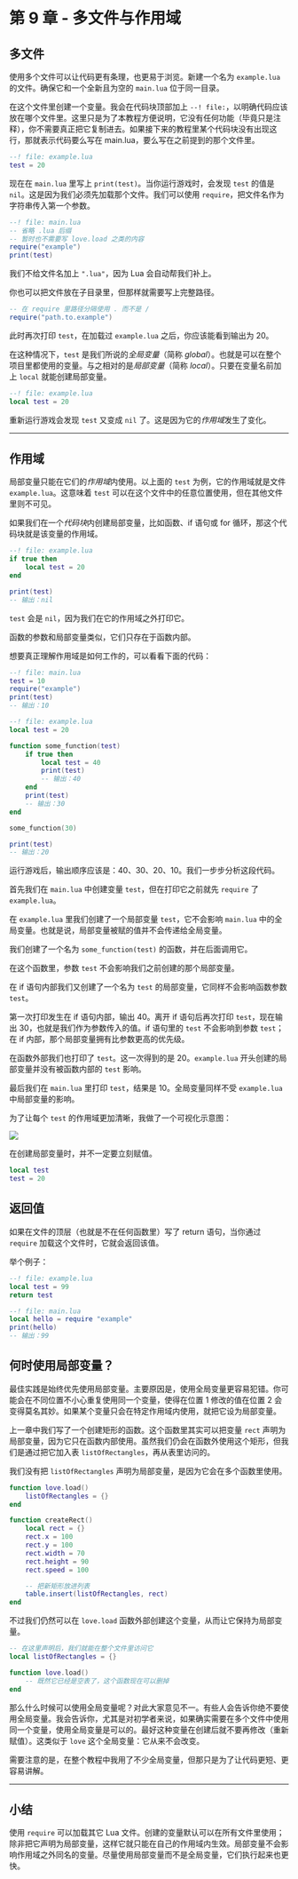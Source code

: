 # 第 9 章 - 多文件与作用域

## 多文件

使用多个文件可以让代码更有条理，也更易于浏览。新建一个名为 `example.lua` 的文件。确保它和一个全新且为空的 `main.lua` 位于同一目录。

在这个文件里创建一个变量。我会在代码块顶部加上 `--! file:`，以明确代码应该放在哪个文件里。这里只是为了本教程方便说明，它没有任何功能（毕竟只是注释），你不需要真正把它复制进去。如果接下来的教程里某个代码块没有出现这行，那就表示代码要么写在 main.lua，要么写在之前提到的那个文件里。

```lua
--! file: example.lua
test = 20
```

现在在 `main.lua` 里写上 `print(test)`。当你运行游戏时，会发现 `test` 的值是 `nil`。这是因为我们必须先加载那个文件。我们可以使用 `require`，把文件名作为字符串传入第一个参数。

```lua
--! file: main.lua
-- 省略 .lua 后缀
-- 暂时也不需要写 love.load 之类的内容
require("example")
print(test)
```

我们不给文件名加上 `".lua"`，因为 Lua 会自动帮我们补上。

你也可以把文件放在子目录里，但那样就需要写上完整路径。

```lua
-- 在 require 里路径分隔使用 . 而不是 /
require("path.to.example")
```

此时再次打印 `test`，在加载过 `example.lua` 之后，你应该能看到输出为 20。

在这种情况下，`test` 是我们所说的*全局变量*（简称 *global*）。也就是可以在整个项目里都使用的变量。与之相对的是*局部变量*（简称 *local*）。只要在变量名前加上 `local` 就能创建局部变量。

```lua
--! file: example.lua
local test = 20
```

重新运行游戏会发现 `test` 又变成 `nil` 了。这是因为它的*作用域*发生了变化。

---

## 作用域

局部变量只能在它们的*作用域*内使用。以上面的 `test` 为例，它的作用域就是文件 `example.lua`。这意味着 `test` 可以在这个文件中的任意位置使用，但在其他文件里则不可见。

如果我们在一个*代码块*内创建局部变量，比如函数、if 语句或 for 循环，那这个代码块就是该变量的作用域。

```lua
--! file: example.lua
if true then
    local test = 20
end

print(test)
-- 输出：nil
```

`test` 会是 `nil`，因为我们在它的作用域之外打印它。

函数的参数和局部变量类似，它们只存在于函数内部。

想要真正理解作用域是如何工作的，可以看看下面的代码：

```lua
--! file: main.lua
test = 10
require("example")
print(test)
-- 输出：10
```

```lua
--! file: example.lua
local test = 20

function some_function(test)
    if true then
        local test = 40
        print(test)
        -- 输出：40
    end
    print(test)
    -- 输出：30
end

some_function(30)

print(test)
-- 输出：20
```

运行游戏后，输出顺序应该是：40、30、20、10。我们一步步分析这段代码。

首先我们在 `main.lua` 中创建变量 `test`，但在打印它之前就先 `require` 了 `example.lua`。

在 `example.lua` 里我们创建了一个局部变量 `test`，它不会影响 `main.lua` 中的全局变量。也就是说，局部变量被赋的值并不会传递给全局变量。

我们创建了一个名为 `some_function(test)` 的函数，并在后面调用它。

在这个函数里，参数 `test` 不会影响我们之前创建的那个局部变量。

在 if 语句内部我们又创建了一个名为 `test` 的局部变量，它同样不会影响函数参数 `test`。

第一次打印发生在 if 语句内部，输出 40。离开 if 语句后再次打印 `test`，现在输出 30，也就是我们作为参数传入的值。if 语句里的 `test` 不会影响到参数 `test`；在 if 内部，那个局部变量拥有比参数更高的优先级。

在函数外部我们也打印了 `test`。这一次得到的是 20。`example.lua` 开头创建的局部变量并没有被函数内部的 `test` 影响。

最后我们在 `main.lua` 里打印 `test`，结果是 10。全局变量同样不受 `example.lua` 中局部变量的影响。

为了让每个 `test` 的作用域更加清晰，我做了一个可视化示意图：

![](/images/book/9/scope.png)

在创建局部变量时，并不一定要立刻赋值。

```lua
local test
test = 20
```

## 返回值

如果在文件的顶层（也就是不在任何函数里）写了 return 语句，当你通过 `require` 加载这个文件时，它就会返回该值。

举个例子：

```lua
--! file: example.lua
local test = 99
return test
```
```lua
--! file: main.lua
local hello = require "example"
print(hello)
-- 输出：99
```

## 何时使用局部变量？

最佳实践是始终优先使用局部变量。主要原因是，使用全局变量更容易犯错。你可能会在不同位置不小心重复使用同一个变量，使得在位置 1 修改的值在位置 2 会变得莫名其妙。如果某个变量只会在特定作用域内使用，就把它设为局部变量。

上一章中我们写了一个创建矩形的函数。这个函数里其实可以把变量 `rect` 声明为局部变量，因为它只在函数内部使用。虽然我们仍会在函数外使用这个矩形，但我们是通过把它加入表 `listOfRectangles`，再从表里访问的。

我们没有把 `listOfRectangles` 声明为局部变量，是因为它会在多个函数里使用。

```lua
function love.load()
    listOfRectangles = {}
end

function createRect()
    local rect = {}
    rect.x = 100
    rect.y = 100
    rect.width = 70
    rect.height = 90
    rect.speed = 100

    -- 把新矩形放进列表
    table.insert(listOfRectangles, rect)
end
```

不过我们仍然可以在 `love.load` 函数外部创建这个变量，从而让它保持为局部变量。

```lua
-- 在这里声明后，我们就能在整个文件里访问它
local listOfRectangles = {}

function love.load()
    -- 既然它已经是空表了，这个函数现在可以删掉
end
```

那么什么时候可以使用全局变量呢？对此大家意见不一。有些人会告诉你绝不要使用全局变量。我会告诉你，尤其是对初学者来说，如果确实需要在多个文件中使用同一个变量，使用全局变量是可以的。最好这种变量在创建后就不要再修改（重新赋值）。这类似于 `love` 这个全局变量：它从来不会改变。

需要注意的是，在整个教程中我用了不少全局变量，但那只是为了让代码更短、更容易讲解。

---

## 小结

使用 `require` 可以加载其它 Lua 文件。创建的变量默认可以在所有文件里使用；除非把它声明为局部变量，这样它就只能在自己的作用域内生效。局部变量不会影响作用域之外同名的变量。尽量使用局部变量而不是全局变量，它们执行起来也更快。
